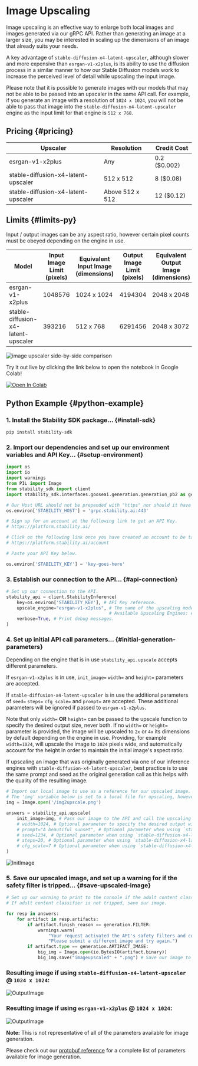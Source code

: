 # Image Upscaling

Image upscaling is an effective way to enlarge both local images and images generated via our gRPC API. Rather than generating an image at a larger size, you may be interested in scaling up the dimensions of an image that already suits your needs.

A key advantage of `stable-diffusion-x4-latent-upscaler`, although slower and more expensive than `esrgan-v1-x2plus`, is its ability to use the diffusion process in a similar manner to how our Stable Diffusion models work to increase the perceived level of detail while upscaling the input image.

Please note that it is possible to generate images with our models that may not be able to be passed into an upscaler in the same API call. For example, if you generate an image with a resolution of `1024 x 1024`, you will not be able to pass that image into the `stable-diffusion-x4-latent-upscaler` engine as the input limit for that engine is `512 x 768`.

## Pricing {#pricing}

| Upscaler                            | Resolution      | Credit Cost  |
| ----------------------------------- | --------------- | ------------ |
| esrgan-v1-x2plus                    | Any             | 0.2 ($0.002) |
| stable-diffusion-x4-latent-upscaler | 512 x 512       | 8 ($0.08)    |
| stable-diffusion-x4-latent-upscaler | Above 512 x 512 | 12 ($0.12)   |

## Limits {#limits-py}

Input / output images can be any aspect ratio, however certain pixel counts must be obeyed depending on the engine in use.

| Model                               | Input Image Limit (pixels) | Equivalent Input Image (dimensions) | Output Image Limit (pixels) | Equivalent Output Image (dimensions) |
| ----------------------------------- | -------------------------- | ----------------------------------- | --------------------------- | ------------------------------------ |
| esrgan-v1-x2plus                    | 1048576                    | 1024 x 1024                         | 4194304                     | 2048 x 2048                          |
| stable-diffusion-x4-latent-upscaler | 393216                     | 512 x 768                           | 6291456                     | 2048 x 3072                          |

<img src="/imageupscalersbs.png" alt="image upscaler side-by-side comparison" style="max-height: 40rem"/>

Try it out live by clicking the link below to open the notebook in Google Colab!

[![Open In Colab](https://colab.research.google.com/assets/colab-badge.svg)](https://colab.research.google.com/drive/1E5avwcmKy1HG4-jwEOCYszjyjPNK0Pj4?usp=sharing)

## Python Example {#python-example}

### 1. Install the Stability SDK package... {#install-sdk}

```bash
pip install stability-sdk
```

### 2. Import our dependencies and set up our environment variables and API Key... {#setup-environment}

```python
import os
import io
import warnings
from PIL import Image
from stability_sdk import client
import stability_sdk.interfaces.gooseai.generation.generation_pb2 as generation

# Our Host URL should not be prepended with "https" nor should it have a trailing slash.
os.environ['STABILITY_HOST'] = 'grpc.stability.ai:443'

# Sign up for an account at the following link to get an API Key.
# https://platform.stability.ai/

# Click on the following link once you have created an account to be taken to your API Key.
# https://platform.stability.ai/account

# Paste your API Key below.

os.environ['STABILITY_KEY'] = 'key-goes-here'
```

### 3. Establish our connection to the API... {#api-connection}

```python
# Set up our connection to the API.
stability_api = client.StabilityInference(
    key=os.environ['STABILITY_KEY'], # API Key reference.
    upscale_engine="esrgan-v1-x2plus", # The name of the upscaling model we want to use.
                                       # Available Upscaling Engines: esrgan-v1-x2plus, stable-diffusion-x4-latent-upscaler
    verbose=True, # Print debug messages.
)
```

### 4. Set up initial API call parameters... {#initial-generation-parameters}

Depending on the engine that is in use `stability_api.upscale` accepts different parameters.

If `esrgan-v1-x2plus` is in use, `init_image=` `width=` and `height=` parameters are accepted.

If `stable-diffusion-x4-latent-upscaler` is in use the additional parameters of `seed=` `steps=` `cfg_scale=` and `prompt=` are accepted. These additional parameters will be ignored if passed to `esrgan-v1-x2plus`.

Note that only `width=` **OR** `height=` can be passed to the upscale function to specify the desired output size, never both. If no `width=` or `height=` parameter is provided, the image will be upscaled to `2x` or `4x` its dimensions by default depending on the engine in use. Providing, for example `width=1024`, will upscale the image to `1024` pixels wide, and automatically account for the height in order to maintain the initial image's aspect ratio.

If upscaling an image that was originally generated via one of our inference engines with `stable-diffusion-x4-latent-upscaler`, best practice is to use the same prompt and seed as the original generation call as this helps with the quality of the resulting image.

```python
# Import our local image to use as a reference for our upscaled image.
# The 'img' variable below is set to a local file for upscaling, however if you are already running a generation call and have an image artifact available, you can pass that image artifact to the upscale function instead.
img = Image.open('/img2upscale.png')

answers = stability_api.upscale(
    init_image=img, # Pass our image to the API and call the upscaling process.
    # width=1024, # Optional parameter to specify the desired output width.
    # prompt="A beautiful sunset", # Optional parameter when using `stable-diffusion-x4-latent-upscaler` to specify a prompt to use for the upscaling process.
    # seed=1234, # Optional parameter when using `stable-diffusion-x4-latent-upscaler` to specify a seed to use for the upscaling process.
    # steps=20, # Optional parameter when using `stable-diffusion-x4-latent-upscaler` to specify the number of diffusion steps to use for the upscaling process. Defaults to 20 if no value is passed, with a maximum of 50.
    # cfg_scale=7 # Optional parameter when using `stable-diffusion-x4-latent-upscaler` to specify the strength of prompt in use for the upscaling process. Defaults to 7 if no value is passed.
)
```

![InitImage](/img2upscale.png)

### 5. Save our upscaled image, and set up a warning for if the safety filter is tripped... {#save-upscaled-image}

```python
# Set up our warning to print to the console if the adult content classifier is tripped.
# If adult content classifier is not tripped, save our image.

for resp in answers:
    for artifact in resp.artifacts:
        if artifact.finish_reason == generation.FILTER:
            warnings.warn(
                "Your request activated the API's safety filters and could not be processed."
                "Please submit a different image and try again.")
        if artifact.type == generation.ARTIFACT_IMAGE:
            big_img = Image.open(io.BytesIO(artifact.binary))
            big_img.save("imageupscaled" + ".png") # Save our image to a local file.
```

### Resulting image if using `stable-diffusion-x4-latent-upscaler` @ `1024 x 1024`:

![OutputImage](/imgupscaledlatent.png)

### Resulting image if using `esrgan-v1-x2plus` @ `1024 x 1024`:

![OutputImage](/imgupscaled.png)

**Note:** This is not representative of all of the parameters available for image generation.

Please check out our [protobuf reference](https://github.com/Stability-AI/api-interfaces/blob/main/src/proto/generation.proto) for a complete list of parameters available for image generation.
